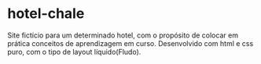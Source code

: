 # hotel-chale
Site fictício para um determinado hotel, com o propósito de colocar em prática conceitos de aprendizagem em curso.
Desenvolvido com html e css puro, com o tipo de layout líquido(Fludo).
